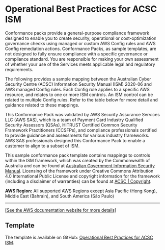 # Operational Best Practices for ACSC ISM<a name="operational-best-practices-for-acsc-ism"></a>

Conformance packs provide a general\-purpose compliance framework designed to enable you to create security, operational or cost\-optimization governance checks using managed or custom AWS Config rules and AWS Config remediation actions\. Conformance Packs, as sample templates, are not designed to fully ensure compliance with a specific governance or compliance standard\. You are responsible for making your own assessment of whether your use of the Services meets applicable legal and regulatory requirements\.

The following provides a sample mapping between the Australian Cyber Security Centre \(ACSC\) Information Security Manual \(ISM\) 2020\-06 and AWS managed Config rules\. Each Config rule applies to a specific AWS resource, and relates to one or more ISM controls\. An ISM control can be related to multiple Config rules\. Refer to the table below for more detail and guidance related to these mappings\.

This Conformance Pack was validated by AWS Security Assurance Services LLC \(AWS SAS\), which is a team of Payment Card Industry Qualified Security Assessors \(QSAs\), HITRUST Certified Common Security Framework Practitioners \(CCSFPs\), and compliance professionals certified to provide guidance and assessments for various industry frameworks\. AWS SAS professionals designed this Conformance Pack to enable a customer to align to a subset of ISM\.

This sample conformance pack template contains mappings to controls within the ISM framework, which was created by the Commonwealth of Australia and can be found at [Australian Government Information Security Manual](https://www.cyber.gov.au/sites/default/files/2020-09/Australian%20Government%20Information%20Security%20Manual%20%28September%202020%29.pdf)\. Licensing of the framework under Creative Commons Attribution 4\.0 International Public License and copyright information for the framework \(including a disclaimer of warranties\) can be found at [ACSC \| Copyright](hhttps://www.cyber.gov.au/acsc/copyright)\.

**AWS Region:** All supported AWS Regions except Asia Pacific \(Hong Kong\), Middle East \(Bahrain\), and South America \(São Paulo\)


****  
[\[See the AWS documentation website for more details\]](http://docs.aws.amazon.com/config/latest/developerguide/operational-best-practices-for-acsc-ism.html)

## Template<a name="acsc-ism-conformance-pack-sample"></a>

The template is available on GitHub: [Operational Best Practices for ACSC ISM](https://github.com/awslabs/aws-config-rules/blob/master/aws-config-conformance-packs/Operational-Best-Practices-for-ACSC-ISM.yaml)\.